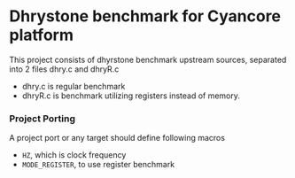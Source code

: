 # Dhrystone benchmark for Cyancore platform

This project consists of dhyrstone benchmark upstream sources, separated into 2 files dhry.c and dhryR.c

- dhry.c is regular benchmark
- dhryR.c is benchmark utilizing registers instead of memory.

### Project Porting
A project port or any target should define following macros
- `HZ`, which is clock frequency
- `MODE_REGISTER`, to use register benchmark
